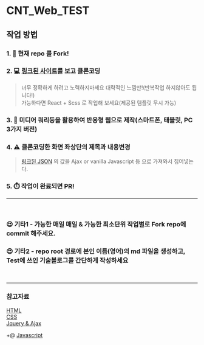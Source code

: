 CNT_Web_TEST
============

## 작업 방법

### 1. :fork_and_knife: 현재 repo 를 Fork!
### 2. :computer: [링크된 사이트](https://cnt-web-test.herokuapp.com)를 보고 클론코딩
> 너무 정확하게 하려고 노력하지마세요 대략적인 느낌만!(반복작업 하지않아도 됩니다!)  
> 가능하다면 React + Scss 로 작업해 보세요(제공된 템플릿 무시 가능)
### 3. :iphone: 미디어 쿼리등을 활용하여 반응형 웹으로 제작(스마트폰, 태블릿, PC 3가지 버전)
### 4. :warning: 클론코딩한 화면 좌상단의 제목과 내용변경
> [링크된 JSON](https://heronoah.github.io/CNT_Web_TEST_Ref/test-value/) 의 값을 Ajax or vanilla Javascript 등 으로 가져와서 집어넣는다.
### 5. :stopwatch: 작업이 완료되면 PR!

---

<br />

### :heart_eyes: 기타1 - 가능한 매일 매일 & 가능한 최소단위 작업별로 Fork repo에 commit 해주세요.
### :heart_eyes: 기타2 - repo root 경로에 본인 이름(영어)의 md 파일을 생성하고, Test에 쓰인 기술블로그를 간단하게 작성하세요
<br />

---

### 참고자료
[HTML](https://opentutorials.org/course/2039)  
[CSS](https://opentutorials.org/course/2418)  
[Jquery & Ajax](https://opentutorials.org/course/53)  

+@ [Javascript](https://opentutorials.org/course/1375)
